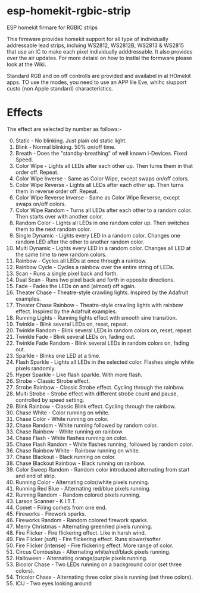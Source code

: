 # esp-homekit-rgbic-strip
ESP homekit firmare for RGBIC strips


This firmware provides homekit support for all type of individually addressable lead strips, incluing WS2812, WS2812B, WS2813 & WS2815 that use an IC to make each pixel individually adddressable. It also provides over the air updates. For more detaisl on how to instlal the formware please look at the Wiki. 

Standard RGB and on off controlls are provided and availabel in al HOmekit apps. TO use the modes, you need to use an APP lile Eve, whihc siupport custo (non Apple standard) characteristics. 


# Effects

The effect are selected by number as follows:- 

 0.   Static - No blinking. Just plain old static light.
 1.   Blink - Normal blinking. 50% on/off time.
 2.   Breath - Does the "standby-breathing" of well known i-Devices. Fixed Speed.
 3.   Color Wipe - Lights all LEDs after each other up. Then turns them in that order off. Repeat.
 4.   Color Wipe Inverse - Same as Color Wipe, except swaps on/off colors.
 5.   Color Wipe Reverse - Lights all LEDs after each other up. Then turns them in reverse order off. Repeat.
 6.   Color Wipe Reverse Inverse - Same as Color Wipe Reverse, except swaps on/off colors.
 7.   Color Wipe Random - Turns all LEDs after each other to a random color. Then starts over with another color.
 8.   Random Color - Lights all LEDs in one random color up. Then switches them to the next random color.
 9.   Single Dynamic - Lights every LED in a random color. Changes one random LED after the other to another random color.
 10.  Multi Dynamic - Lights every LED in a random color. Changes all LED at the same time to new random colors.
 11.  Rainbow - Cycles all LEDs at once through a rainbow.
 12.  Rainbow Cycle - Cycles a rainbow over the entire string of LEDs.
 13.  Scan - Runs a single pixel back and forth.
 14.  Dual Scan - Runs two pixel back and forth in opposite directions.
 15.  Fade - Fades the LEDs on and (almost) off again.
 16.  Theater Chase - Theatre-style crawling lights. Inspired by the Adafruit examples.
 17.  Theater Chase Rainbow - Theatre-style crawling lights with rainbow effect. Inspired by the Adafruit examples.
 18.  Running Lights - Running lights effect with smooth sine transition.
 19.  Twinkle - Blink several LEDs on, reset, repeat.
 20.  Twinkle Random - Blink several LEDs in random colors on, reset, repeat.
 21.  Twinkle Fade - Blink several LEDs on, fading out.
 22.  Twinkle Fade Random - Blink several LEDs in random colors on, fading out.
 23.  Sparkle - Blinks one LED at a time.
 24.  Flash Sparkle - Lights all LEDs in the selected color. Flashes single white pixels randomly.
 25.  Hyper Sparkle - Like flash sparkle. With more flash.
 26.  Strobe - Classic Strobe effect.
 27.  Strobe Rainbow - Classic Strobe effect. Cycling through the rainbow.
 28.  Multi Strobe - Strobe effect with different strobe count and pause, controlled by speed setting.
 29.  Blink Rainbow - Classic Blink effect. Cycling through the rainbow.
 30.  Chase White - Color running on white.
 31.  Chase Color - White running on color.
 32.  Chase Random - White running followed by random color.
 33.  Chase Rainbow - White running on rainbow.
 34.  Chase Flash - White flashes running on color.
 35.  Chase Flash Random - White flashes running, followed by random color.
 36.  Chase Rainbow White - Rainbow running on white.
 37.  Chase Blackout - Black running on color.
 38.  Chase Blackout Rainbow - Black running on rainbow.
 39.  Color Sweep Random - Random color introduced alternating from start and end of strip.
 40.  Running Color - Alternating color/white pixels running.
 41.  Running Red Blue - Alternating red/blue pixels running.
 42.  Running Random - Random colored pixels running.
 43.  Larson Scanner - K.I.T.T.
 44.  Comet - Firing comets from one end.
 45.  Fireworks - Firework sparks.
 46.  Fireworks Random - Random colored firework sparks.
 47.  Merry Christmas - Alternating green/red pixels running.
 48.  Fire Flicker - Fire flickering effect. Like in harsh wind.
 49.  Fire Flicker (soft) - Fire flickering effect. Runs slower/softer.
 50.  Fire Flicker (intense) - Fire flickering effect. More range of color.
 51.  Circus Combustus - Alternating white/red/black pixels running.
 52.  Halloween - Alternating orange/purple pixels running.
 53.  Bicolor Chase - Two LEDs running on a background color (set three colors).
 54.  Tricolor Chase - Alternating three color pixels running (set three colors).
 55.  ICU - Two eyes looking around
